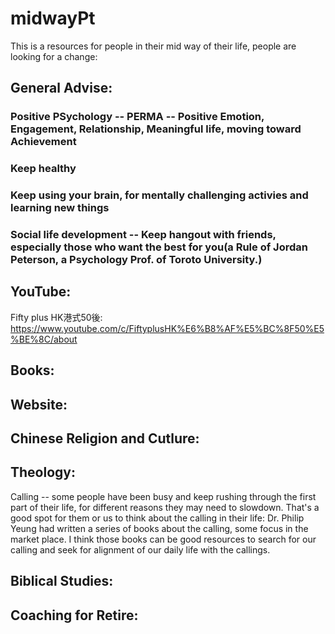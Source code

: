 # midwayPt

This is a resources for people in their mid way of their life, people are looking for a change:

## General Advise:

### Positive PSychology -- PERMA -- Positive Emotion, Engagement, Relationship, Meaningful life, moving toward Achievement

### Keep healthy

### Keep using your brain, for mentally challenging activies and learning new things

### Social life development -- Keep hangout with friends, especially those who want the best for you(a Rule of Jordan Peterson, a Psychology Prof. of Toroto University.)





## YouTube:

Fifty plus HK港式50後: https://www.youtube.com/c/FiftyplusHK%E6%B8%AF%E5%BC%8F50%E5%BE%8C/about






## Books:




## Website:



## Chinese Religion and Cutlure:



## Theology:

Calling -- some people have been busy and keep rushing through the first part of their life, for different reasons they 
may need to slowdown. That's a good spot for them or us to think about the calling in their life:
Dr. Philip Yeung had written a series of books about the calling, some focus in the market place. I think those books can 
be good resources to search for our calling and seek for alignment of our daily life with the callings.




## Biblical Studies:




## Coaching for Retire:



